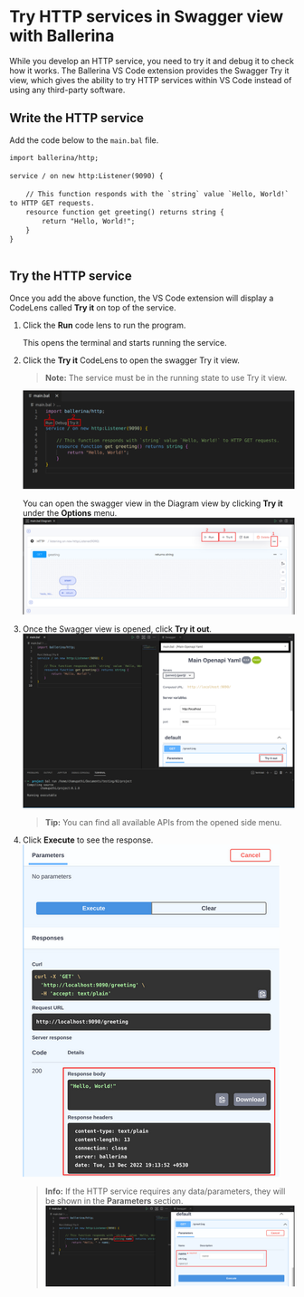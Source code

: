 # Try HTTP services in Swagger view with Ballerina
While you develop an HTTP service, you need to try it and debug it to check how it works. The Ballerina VS Code extension provides the Swagger Try it view, which gives the ability to try HTTP services within VS Code instead of using any third-party software.

## Write the HTTP service
Add the code below to the `main.bal` file.
```ballerina
import ballerina/http;

service / on new http:Listener(9090) {

    // This function responds with the `string` value `Hello, World!` to HTTP GET requests.
    resource function get greeting() returns string {
        return "Hello, World!";
    }
}
    
```

## Try the HTTP service
Once you add the above function, the VS Code extension will display a CodeLens called **Try it** on top of the service.

1. Click the **Run** code lens to run the program. 
    
    This opens the terminal and starts running the service.

2. Click the **Try it** CodeLens to open the swagger Try it view.
   >**Note:** The service must be in the running state to use Try it view.

    ![](/en/docs/img/swagger-codelenses.png?raw=true)

    You can open the swagger view in the Diagram view by clicking **Try it** under the **Options** menu.
      ![](/en/docs/img/tryit-button.png?raw=true)

3. Once the Swagger view is opened, click **Try it out**.
  ![](/en/docs/img/swagger-view-tryit-btn.png?raw=true)

   >**Tip:** You can find all available APIs from the opened side menu.

4. Click **Execute** to see the response.
  ![Swagger response](/en/docs/img/swagger-view-response.png?raw=true)

   >**Info:** If the HTTP service requires any data/parameters, they will be shown in the **Parameters** section.
   ![Swagger parameters](/en/docs/img/swagger-view-parameters.png?raw=true)
